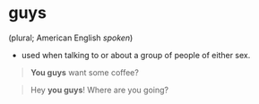 # guys


(plural; American English *spoken*)

- used when talking to or about a group of people of either sex.

> __You guys__ want some coffee?

> Hey __you guys__! Where are you going?

